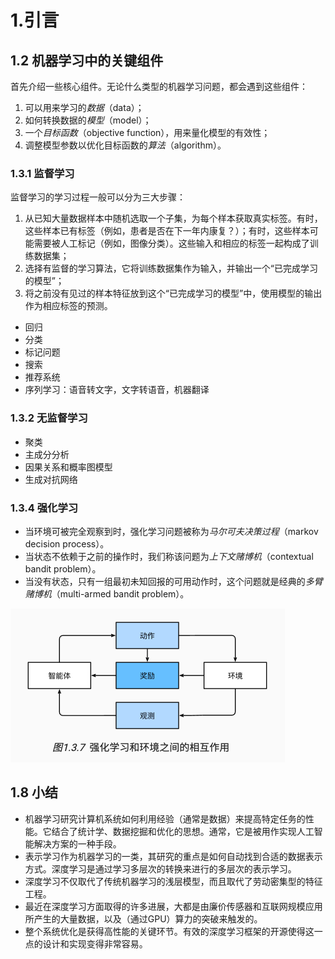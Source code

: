 # 1.引言

## 1.2 机器学习中的关键组件

首先介绍一些核心组件。无论什么类型的机器学习问题，都会遇到这些组件：

1. 可以用来学习的*数据*（data）；
2. 如何转换数据的*模型*（model）；
3. 一个*目标函数*（objective function），用来量化模型的有效性；
4. 调整模型参数以优化目标函数的*算法*（algorithm）。

### 1.3.1 监督学习

监督学习的学习过程一般可以分为三大步骤：

1. 从已知大量数据样本中随机选取一个子集，为每个样本获取真实标签。有时，这些样本已有标签（例如，患者是否在下一年内康复？）；有时，这些样本可能需要被人工标记（例如，图像分类）。这些输入和相应的标签一起构成了训练数据集；
2. 选择有监督的学习算法，它将训练数据集作为输入，并输出一个“已完成学习的模型”；
3. 将之前没有见过的样本特征放到这个“已完成学习的模型”中，使用模型的输出作为相应标签的预测。

+ 回归
+ 分类
+ 标记问题
+ 搜索
+ 推荐系统
+ 序列学习：语音转文字，文字转语音，机器翻译

### 1.3.2 无监督学习

+ 聚类
+ 主成分分析
+ 因果关系和概率图模型
+ 生成对抗网络

### 1.3.4 强化学习

+ 当环境可被完全观察到时，强化学习问题被称为*马尔可夫决策过程*（markov decision process）。 
+ 当状态不依赖于之前的操作时，我们称该问题为*上下文赌博机*（contextual bandit problem）。 
+ 当没有状态，只有一组最初未知回报的可用动作时，这个问题就是经典的*多臂赌博机*（multi-armed bandit problem）。

<img src="./assets/image-20250426105305023.png" alt="image-20250426105305023" style="zoom: 50%;" />

## 1.8 小结

+ 机器学习研究计算机系统如何利用经验（通常是数据）来提高特定任务的性能。它结合了统计学、数据挖掘和优化的思想。通常，它是被用作实现人工智能解决方案的一种手段。
+ 表示学习作为机器学习的一类，其研究的重点是如何自动找到合适的数据表示方式。深度学习是通过学习多层次的转换来进行的多层次的表示学习。
+ 深度学习不仅取代了传统机器学习的浅层模型，而且取代了劳动密集型的特征工程。
+ 最近在深度学习方面取得的许多进展，大都是由廉价传感器和互联网规模应用所产生的大量数据，以及（通过GPU）算力的突破来触发的。
+ 整个系统优化是获得高性能的关键环节。有效的深度学习框架的开源使得这一点的设计和实现变得非常容易。

